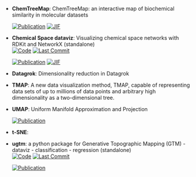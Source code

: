 



- **ChemTreeMap**: ChemTreeMap: an interactive map of biochemical similarity in molecular datasets  

    [![Publication](https://img.shields.io/badge/Publication-Citations:16-blue?style=for-the-badge&logo=bookstack)](https://doi.org/10.1093%2Fbioinformatics%2Fbtw523) 
    [![JIF](https://img.shields.io/badge/Impact_Factor-4.40-purple?style=for-the-badge&logo=academia)](https://doi.org/10.1093%2Fbioinformatics%2Fbtw523)



- **Chemical Space dataviz**: Visualizing chemical space networks with RDKit and NetworkX (standalone)  
    [![Code](https://img.shields.io/github/stars/vfscalfani/CSN_tutorial?style=for-the-badge&logo=github)](https://github.com/vfscalfani/CSN_tutorial) 
    [![Last Commit](https://img.shields.io/github/last-commit/vfscalfani/CSN_tutorial?style=for-the-badge&logo=github)](https://github.com/vfscalfani/CSN_tutorial) 

    [![Publication](https://img.shields.io/badge/Publication-Citations:26-blue?style=for-the-badge&logo=bookstack)](https://doi.org/10.1186/s13321-022-00664-x) 
    [![JIF](https://img.shields.io/badge/Impact_Factor-7.10-purple?style=for-the-badge&logo=academia)](https://doi.org/10.1186/s13321-022-00664-x)



- **Datagrok**: Dimensionality reduction in Datagrok  




- **TMAP**: A new data visualization method, TMAP, capable of representing data sets of up to millions of data points and arbitrary high dimensionality as a two-dimensional tree.  




- **UMAP**: Uniform Manifold Approximation and Projection  

    [![Publication](https://img.shields.io/badge/Publication-Citations:6299-blue?style=for-the-badge&logo=bookstack)](https://doi.org/10.21105/joss.00861) 



- **t-SNE**:   




- **ugtm**: a python package for Generative Topographic Mapping (GTM) - dataviz - classification - regression (standalone)  
    [![Code](https://img.shields.io/github/stars/hagax8/ugtm?style=for-the-badge&logo=github)](https://github.com/hagax8/ugtm) 
    [![Last Commit](https://img.shields.io/github/last-commit/hagax8/ugtm?style=for-the-badge&logo=github)](https://github.com/hagax8/ugtm) 

    [![Publication](https://img.shields.io/badge/Publication-Citations:10-blue?style=for-the-badge&logo=bookstack)](https://doi.org/10.5334/jors.235) 


